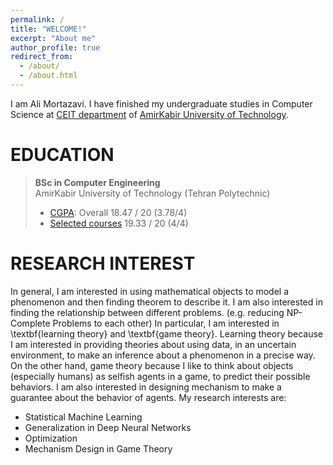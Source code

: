 ```yaml
---
permalink: /
title: "WELCOME!"
excerpt: "About me"
author_profile: true
redirect_from: 
  - /about/
  - /about.html
---
```

I am Ali Mortazavi. I have finished my undergraduate studies in Computer Science at [CEIT department](http://ceit.aut.ac.ir/autcms/home.htm?depurl=computer-engineering&lang=en) of [AmirKabir University of Technology](http://aut.ac.ir/aut/).
<br> 



EDUCATION
======
> **BSc in Computer Engineering** <br>
> AmirKabir University of Technology (Tehran Polytechnic)
> * [CGPA](https://github.com/AliMorty/AliMorty.github.io/raw/master/files/Transcript_Ali_Mortazavi.pdf):   Overall         18.47 / 20 (3.78/4)
> * [Selected courses](https://alimorty.github.io//education/)   19.33 / 20 (4/4) <br>
                                                                  
RESEARCH INTEREST
======
In general, I am interested in using mathematical objects to model a phenomenon and then finding theorem to describe it. I am also interested in finding the relationship between different problems. (e.g. reducing NP-Complete Problems to each other) In particular, I am interested in \textbf{learning theory} and \textbf{game theory}. Learning theory because I am interested in providing theories about using data, in an uncertain environment, to make an inference about a phenomenon in a precise way. On the other hand, game theory because I like to think about objects (especially humans) as selfish agents in a game, to predict their possible behaviors. I am also interested in designing mechanism to make a guarantee about the behavior of agents. 
My research interests are: <br>

*	Statistical Machine Learning
*	Generalization in Deep Neural Networks 
*	Optimization
*	Mechanism Design in Game Theory






  





